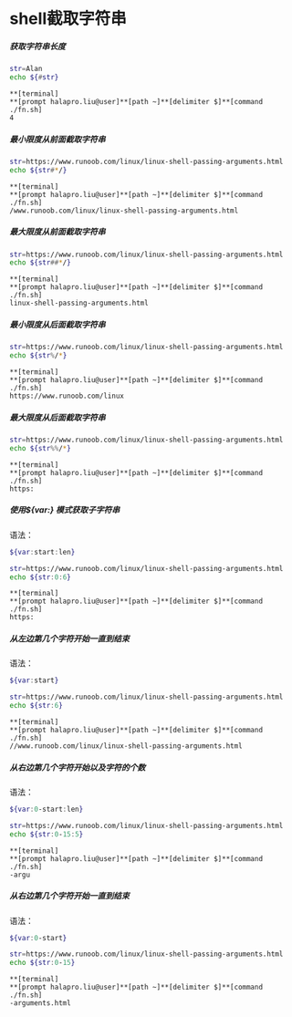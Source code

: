 # shell截取字符串

##### 获取字符串长度

```sh
str=Alan
echo ${#str}
```


```
**[terminal]
**[prompt halapro.liu@user]**[path ~]**[delimiter $]**[command ./fn.sh]
4
```

##### 最小限度从前面截取字符串

```sh
str=https://www.runoob.com/linux/linux-shell-passing-arguments.html
echo ${str#*/}
```

```
**[terminal]
**[prompt halapro.liu@user]**[path ~]**[delimiter $]**[command ./fn.sh]
/www.runoob.com/linux/linux-shell-passing-arguments.html
```

##### 最大限度从前面截取字符串

```sh
str=https://www.runoob.com/linux/linux-shell-passing-arguments.html
echo ${str##*/}
```

```
**[terminal]
**[prompt halapro.liu@user]**[path ~]**[delimiter $]**[command ./fn.sh]
linux-shell-passing-arguments.html
```

##### 最小限度从后面截取字符串

```sh
str=https://www.runoob.com/linux/linux-shell-passing-arguments.html
echo ${str%/*}
```

```
**[terminal]
**[prompt halapro.liu@user]**[path ~]**[delimiter $]**[command ./fn.sh]
https://www.runoob.com/linux
```

##### 最大限度从后面截取字符串

```sh
str=https://www.runoob.com/linux/linux-shell-passing-arguments.html
echo ${str%%/*}
```

```
**[terminal]
**[prompt halapro.liu@user]**[path ~]**[delimiter $]**[command ./fn.sh]
https:
```

##### 使用${var:} 模式获取子字符串

语法：

```sh
${var:start:len}
```

```sh
str=https://www.runoob.com/linux/linux-shell-passing-arguments.html
echo ${str:0:6}
```

```
**[terminal]
**[prompt halapro.liu@user]**[path ~]**[delimiter $]**[command ./fn.sh]
https:
```

##### 从左边第几个字符开始一直到结束

语法：
```sh
${var:start}
```

```sh
str=https://www.runoob.com/linux/linux-shell-passing-arguments.html
echo ${str:6}
```

```
**[terminal]
**[prompt halapro.liu@user]**[path ~]**[delimiter $]**[command ./fn.sh]
//www.runoob.com/linux/linux-shell-passing-arguments.html
```

##### 从右边第几个字符开始以及字符的个数

语法：
```sh
${var:0-start:len}
```

```sh
str=https://www.runoob.com/linux/linux-shell-passing-arguments.html
echo ${str:0-15:5}
```

```
**[terminal]
**[prompt halapro.liu@user]**[path ~]**[delimiter $]**[command ./fn.sh]
-argu
```

##### 从右边第几个字符开始一直到结束

语法：
```sh
${var:0-start}
```

```sh
str=https://www.runoob.com/linux/linux-shell-passing-arguments.html
echo ${str:0-15}
```

```
**[terminal]
**[prompt halapro.liu@user]**[path ~]**[delimiter $]**[command ./fn.sh]
-arguments.html
```
